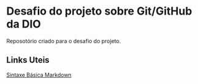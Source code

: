 # Desafio do projeto sobre Git/GitHub da DIO
Reposotório criado para o desafio do projeto.

## Links Uteis
[Sintaxe Básica Markdown](https://www.markdownguide.org/)
